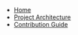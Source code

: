 * [Home](/)
* [Project Architecture](project-architecture.md)
* [Contribution Guide](contribution-guide.md)